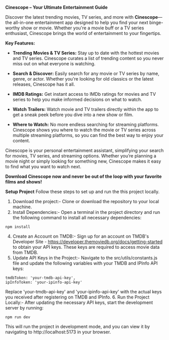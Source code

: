**Cinescope – Your Ultimate Entertainment Guide**

Discover the latest trending movies, TV series, and more with **Cinescope**— the all-in-one entertainment app designed to help you find your next binge-worthy show or movie. Whether you're a movie buff or a TV series enthusiast, Cinescope brings the world of entertainment to your fingertips.

**Key Features:**

- **Trending Movies & TV Series:** Stay up to date with the hottest movies and TV series. Cinescope curates a list of trending content so you never miss out on what everyone is watching.

- **Search & Discover:** Easily search for any movie or TV series by name, genre, or actor. Whether you're looking for old classics or the latest releases, Cinescope has it all.

- **IMDB Ratings:** Get instant access to IMDb ratings for movies and TV series to help you make informed decisions on what to watch.

- **Watch Trailers:** Watch movie and TV trailers directly within the app to get a sneak peek before you dive into a new show or film.

- **Where to Watch:** No more endless searching for streaming platforms. Cinescope shows you where to watch the movie or TV series across multiple streaming platforms, so you can find the best way to enjoy your content.

Cinescope is your personal entertainment assistant, simplifying your search for movies, TV series, and streaming options. Whether you’re planning a movie night or simply looking for something new, Cinescope makes it easy to find what you want to watch next.

**Download Cinescope now and never be out of the loop with your favorite films and shows!**

**Setup Project**
Follow these steps to set up and run the this project locally.

1. Download the project:- Clone or download the repository to your local machine.
2. Install Dependencies:- Open a terminal in the project directory and run the following command to install all necessary dependencies:
```
npm install
```
4. Create an Account on TMDB:- Sign up for an account on TMDB's Developer Site - https://developer.themoviedb.org/docs/getting-started to obtain your API keys. These keys are required to access movie data from TMDB.
5. Update API Keys in the Project:- Navigate to the src/utils/constants.js file and update the following variables with your TMDB and IPInfo API keys:
```
tmdbToken: 'your-tmdb-api-key',
ipInfoToken: 'your-ipinfo-api-key'
```
Replace 'your-tmdb-api-key' and 'your-ipinfo-api-key' with the actual keys you received after registering on TMDB and IPInfo.
6. Run the Project Locally:- After updating the necessary API keys, start the development server by running:
```
npm run dev
```
This will run the project in development mode, and you can view it by navigating to http://localhost:5173 in your browser.

